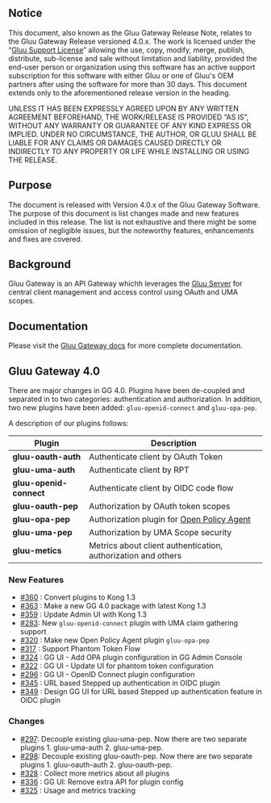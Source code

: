 ## Notice

This document, also known as the Gluu Gateway Release Note, relates to the Gluu Gateway Release versioned 4.0.x. The work is licensed under the “[Gluu Support License](https://raw.githubusercontent.com/GluuFederation/gluu-gateway/master/LICENSE)” allowing the use, copy, modify, merge, publish, distribute, sub-license and sale without limitation and liability, provided the end-user person or organization using this software has an active support subscription for this software with either Gluu or one of Gluu's OEM partners after using the software for more than 30 days. This document extends only to the aforementioned release version in the heading.  

UNLESS IT HAS BEEN EXPRESSLY AGREED UPON BY ANY WRITTEN AGREEMENT BEFOREHAND, THE WORK/RELEASE IS PROVIDED “AS IS”, WITHOUT ANY WARRANTY OR GUARANTEE OF ANY KIND EXPRESS OR IMPLIED. UNDER NO CIRCUMSTANCE, THE AUTHOR, OR GLUU SHALL BE LIABLE FOR ANY CLAIMS OR DAMAGES CAUSED DIRECTLY OR INDIRECTLY TO ANY PROPERTY OR LIFE WHILE INSTALLING OR USING THE RELEASE.  

## Purpose

The document is released with Version 4.0.x of the Gluu Gateway Software. The purpose of this document is list changes made and new features included in this release. The list is not exhaustive and there might be some omission of negligible issues, but the noteworthy features, enhancements and fixes are covered.  

## Background

Gluu Gateway is an API Gateway whichh leverages the [Gluu Server](https://gluu.org) for central client management and access control using OAuth and UMA scopes. 

## Documentation

Please visit the [Gluu Gateway docs](./index.md) for more complete documentation.   
 
## Gluu Gateway 4.0

There are major changes in GG 4.0. Plugins have been de-coupled and separated in to two categories: authentication and authorization. In addition, two new plugins have been added: `gluu-openid-connect` and `gluu-opa-pep`.  

A description of our plugins follows: 

| Plugin | Description | 
|--------|-------------|
|**gluu-oauth-auth**| Authenticate client by OAuth Token|
|**gluu-uma-auth**| Authenticate client by RPT|
|**gluu-openid-connect**| Authenticate client by OIDC code flow|
|**gluu-oauth-pep**| Authorization by OAuth token scopes|
|**gluu-opa-pep**| Authorization plugin for [Open Policy Agent](https://www.openpolicyagent.org/)|
|**gluu-uma-pep**| Authorization by UMA Scope security|
|**gluu-metics**| Metrics about client authentication, authorization and others|

### New Features
- [#360](https://github.com/GluuFederation/gluu-gateway/issues/360) : Convert plugins to Kong 1.3
- [#363](https://github.com/GluuFederation/gluu-gateway/issues/363) : Make a new GG 4.0 package with latest Kong 1.3
- [#359](https://github.com/GluuFederation/gluu-gateway/issues/359) : Update Admin UI with Kong 1.3
- [#283](https://github.com/GluuFederation/gluu-gateway/issues/283): New `gluu-openid-connect` plugin with UMA claim gathering support 
- [#320](https://github.com/GluuFederation/gluu-gateway/issues/320) : Make new Open Policy Agent plugin `gluu-opa-pep`
- [#317](https://github.com/GluuFederation/gluu-gateway/issues/317) : Support Phantom Token Flow
- [#324](https://github.com/GluuFederation/gluu-gateway/issues/324) : GG UI - Add OPA plugin configuration in GG Admin Console
- [#322](https://github.com/GluuFederation/gluu-gateway/issues/322) : GG UI - Update UI for phantom token configuration
- [#296](https://github.com/GluuFederation/gluu-gateway/issues/296) : GG UI - OpenID Connect plugin configuration
- [#345](https://github.com/GluuFederation/gluu-gateway/issues/345) : URL based Stepped up authentication in OIDC plugin
- [#349](https://github.com/GluuFederation/gluu-gateway/issues/349) : Design GG UI for URL based Stepped up authentication feature in OIDC plugin

### Changes
- [#297](https://github.com/GluuFederation/gluu-gateway/issues/297): Decouple existing gluu-uma-pep. Now there are two separate plugins 1. gluu-uma-auth 2. gluu-uma-pep.
- [#298](https://github.com/GluuFederation/gluu-gateway/issues/298): Decouple existing gluu-oauth-pep. Now there are two separate plugins 1. gluu-oauth-auth 2. gluu-oauth-pep.
- [#328](https://github.com/GluuFederation/gluu-gateway/issues/328) : Collect more metrics about all plugins
- [#336](https://github.com/GluuFederation/gluu-gateway/issues/336) : GG UI: Remove extra API for plugin config
- [#325](https://github.com/GluuFederation/gluu-gateway/issues/325) : Usage and metrics tracking
